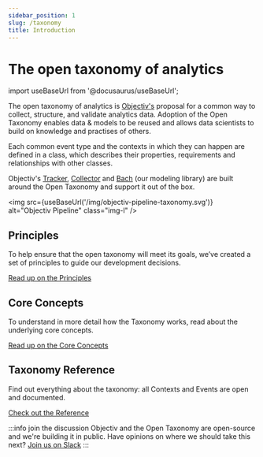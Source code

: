 ```yaml
---
sidebar_position: 1
slug: /taxonomy
title: Introduction
---
```


# The open taxonomy of analytics

import useBaseUrl from '@docusaurus/useBaseUrl';

The open taxonomy of analytics is [Objectiv's](https://objectiv.io/about/) proposal for a common way to collect, structure, and 
validate analytics data. Adoption of the Open Taxonomy enables data & models to be reused and allows data scientists to build on knowledge and practises of others.

Each common event type and the contexts in which they can happen are defined in a class, which describes their properties, requirements and relationships with other classes.

Objectiv's [Tracker](/tracking/introduction.md), [Collector](/tracking/core-concepts/collector) and [Bach](/modeling) (our modeling library) are built around the Open Taxonomy and support it out of the box.

<img src={useBaseUrl('/img/objectiv-pipeline-taxonomy.svg')} alt="Objectiv Pipeline" class="img-l" />

## Principles
To help ensure that the open taxonomy will meet its goals, we’ve created a set of principles to guide our development decisions.

[Read up on the Principles](./core-principles.md)

## Core Concepts
To understand in more detail how the Taxonomy works, read about the underlying core concepts.

[Read up on the Core Concepts](./core-concepts.md)

## Taxonomy Reference
Find out everything about the taxonomy: all Contexts and Events are open and documented. 

[Check out the Reference](./reference/overview.md)

:::info join the discussion
Objectiv and the Open Taxonomy are open-source and we're building it in public. Have opinions on where we should take this next? [Join us on Slack](https://join.slack.com/t/objectiv-io/shared_invite/zt-u6xma89w-DLDvOB7pQer5QUs5B_~5pg)
:::
